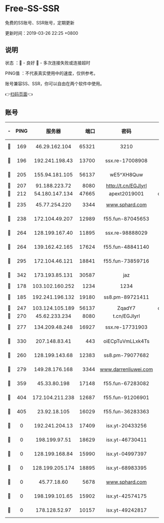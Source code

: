 # Free-SS-SSR

免费的SS账号、SSR账号，定期更新

更新时间：2019-03-26 22:25 +0800

## 说明

状态     ：🙂 - 良好 🙁 - 多次连接失败或连接超时

PING值   ：不代表真实使用中的速度，仅供参考。

账号兼容SS、SSR，你可以自由在两个软件中使用。

👉[扫码页面](https://liesauer.github.io/Free-SS-SSR/)👈

## 账号

|-|PING|服务器|端口|密码|加密方式|区域|
|:----:|:----:|:-----:|-----:|:----:|:----:|:----:|
|🙂|169|46.29.162.104|65321|3210|aes-256-ctr|RU|
|🙂|196|192.241.198.43|13700|ssx.re-17008908|aes-256-cfb|US|
|🙂|205|155.94.181.105|56137|wE5^XH8Quw|aes-256-cfb|US|
|🙂|207|91.188.223.72|8080|http://t.cn/EGJIyrl|rc4-md5|RU|
|🙂|212|54.180.147.134|47665|apext2019001|chacha20|KR|
|🙂|235|45.77.254.220|3344|www.sphard.com|aes-256-cfb|SG|
|🙂|238|172.104.49.207|12989|f55.fun-87045653|aes-256-cfb|SG|
|🙂|264|128.199.167.40|11895|ssx.re-98888029|aes-256-cfb|SG|
|🙂|264|139.162.42.165|17624|f55.fun-48841140|aes-256-cfb|SG|
|🙂|295|172.104.46.121|18841|f55.fun-73859716|aes-256-cfb|SG|
|🙂|342|173.193.85.131|30587|jaz|aes-256-cfb|US|
|🙂|178|103.102.160.252|1234|1234|rc4-md5|JP|
|🙂|185|192.241.196.132|19180|ss8.pm-89721411|aes-256-cfb|US|
|🙂|247|103.124.105.189|56137|ZqadY7|chacha20|US|
|🙂|270|45.62.233.234|8080|t.cn/EGJIyrl|rc4-md5|CA|
|🙂|277|134.209.48.248|16927|ssx.re-17731903|aes-256-cfb|US|
|🙂|330|207.148.83.41|443|oiECpTuVmLLxk4Ts|aes-256-cfb|AU|
|🙁|260|128.199.143.68|12383|ss8.pm-79077682|aes-256-cfb|SG|
|🙁|279|149.28.176.168|3344|www.darrenliuwei.com|aes-256-cfb|AU|
|🙁|359|45.33.80.198|17148|f55.fun-67283082|aes-256-cfb|US|
|🙁|404|172.104.211.238|12687|f55.fun-91206901|aes-256-cfb|US|
|🙁|405|23.92.18.105|16029|f55.fun-36283363|aes-256-cfb|US|
|🙁|0|192.241.204.13|17409|isx.yt-20433256|aes-256-cfb|US|
|🙁|0|198.199.97.51|18629|isx.yt-46730411|aes-256-cfb|US|
|🙁|0|128.199.168.84|15990|isx.yt-04997397|aes-256-cfb|SG|
|🙁|0|128.199.205.174|18895|isx.yt-68983395|aes-256-cfb|SG|
|🙁|0|45.77.18.60|5678|www.sphard.com|aes-256-cfb|JP|
|🙁|0|198.199.101.65|15902|isx.yt-42574175|aes-256-cfb|US|
|🙁|0|178.128.52.97|10157|isx.yt-49242817|aes-256-cfb|SG|
